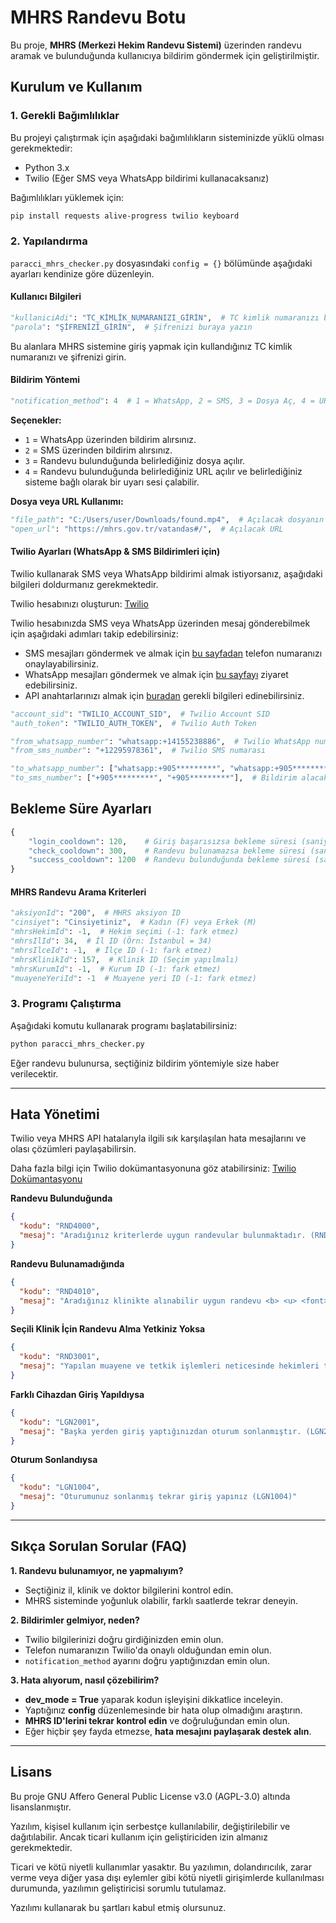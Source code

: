 # MHRS Randevu Botu

Bu proje, **MHRS (Merkezi Hekim Randevu Sistemi)** üzerinden randevu aramak ve bulunduğunda kullanıcıya bildirim göndermek için geliştirilmiştir.

## Kurulum ve Kullanım

### 1. Gerekli Bağımlılıklar
Bu projeyi çalıştırmak için aşağıdaki bağımlılıkların sisteminizde yüklü olması gerekmektedir:

- Python 3.x
- Twilio (Eğer SMS veya WhatsApp bildirimi kullanacaksanız)

Bağımlılıkları yüklemek için:
```sh
pip install requests alive-progress twilio keyboard
```

### 2. Yapılandırma
`paracci_mhrs_checker.py` dosyasındaki `config = {}` bölümünde aşağıdaki ayarları kendinize göre düzenleyin.

#### Kullanıcı Bilgileri
```python
"kullaniciAdi": "TC_KİMLİK_NUMARANIZI_GİRİN",  # TC kimlik numaranızı buraya yazın
"parola": "ŞİFRENİZİ_GİRİN",  # Şifrenizi buraya yazın
```
Bu alanlara MHRS sistemine giriş yapmak için kullandığınız TC kimlik numaranızı ve şifrenizi girin.

#### Bildirim Yöntemi
```python
"notification_method": 4  # 1 = WhatsApp, 2 = SMS, 3 = Dosya Aç, 4 = URL Aç
```
**Seçenekler:**
- `1` = WhatsApp üzerinden bildirim alırsınız.
- `2` = SMS üzerinden bildirim alırsınız.
- `3` = Randevu bulunduğunda belirlediğiniz dosya açılır.
- `4` = Randevu bulunduğunda belirlediğiniz URL açılır ve belirlediğiniz sisteme bağlı olarak bir uyarı sesi çalabilir.

**Dosya veya URL Kullanımı:**
```python
"file_path": "C:/Users/user/Downloads/found.mp4",  # Açılacak dosyanın yolu (Dosya yolunu doğru girdiğinizden ve slash (/) karakterini kullandığınızdan emin olun)
"open_url": "https://mhrs.gov.tr/vatandas#/",  # Açılacak URL
```

#### Twilio Ayarları (WhatsApp & SMS Bildirimleri için)
Twilio kullanarak SMS veya WhatsApp bildirimi almak istiyorsanız, aşağıdaki bilgileri doldurmanız gerekmektedir.

Twilio hesabınızı oluşturun: [Twilio](https://www.twilio.com/login)

Twilio hesabınızda SMS veya WhatsApp üzerinden mesaj gönderebilmek için aşağıdaki adımları takip edebilirsiniz:

- SMS mesajları göndermek ve almak için [bu sayfadan](https://console.twilio.com/us1/develop/sms/try-it-out/send-an-sms) telefon numaranızı onaylayabilirsiniz.
- WhatsApp mesajları göndermek ve almak için [bu sayfayı](https://console.twilio.com/us1/develop/sms/try-it-out/whatsapp-learn) ziyaret edebilirsiniz.
- API anahtarlarınızı almak için [buradan](https://console.twilio.com/us1/account/keys-credentials/api-keys) gerekli bilgileri edinebilirsiniz.

```python
"account_sid": "TWILIO_ACCOUNT_SID",  # Twilio Account SID
"auth_token": "TWILIO_AUTH_TOKEN",  # Twilio Auth Token

"from_whatsapp_number": "whatsapp:+14155238886",  # Twilio WhatsApp numarası
"from_sms_number": "+12295978361",  # Twilio SMS numarası

"to_whatsapp_number": ["whatsapp:+905*********", "whatsapp:+905*********"],  # Bildirim alacak WhatsApp numaraları
"to_sms_number": ["+905*********", "+905*********"],  # Bildirim alacak SMS numaraları
```

## Bekleme Süre Ayarları
```python
{
    "login_cooldown": 120,    # Giriş başarısızsa bekleme süresi (saniye)
    "check_cooldown": 300,    # Randevu bulunamazsa bekleme süresi (saniye)
    "success_cooldown": 1200  # Randevu bulunduğunda bekleme süresi (saniye)
}
```

#### MHRS Randevu Arama Kriterleri
```python
"aksiyonId": "200",  # MHRS aksiyon ID
"cinsiyet": "Cinsiyetiniz",  # Kadın (F) veya Erkek (M)
"mhrsHekimId": -1,  # Hekim seçimi (-1: fark etmez)
"mhrsIlId": 34,  # İl ID (Örn: İstanbul = 34)
"mhrsIlceId": -1,  # İlçe ID (-1: fark etmez)
"mhrsKlinikId": 157,  # Klinik ID (Seçim yapılmalı)
"mhrsKurumId": -1,  # Kurum ID (-1: fark etmez)
"muayeneYeriId": -1  # Muayene yeri ID (-1: fark etmez)
```

### 3. Programı Çalıştırma

Aşağıdaki komutu kullanarak programı başlatabilirsiniz:
```sh
python paracci_mhrs_checker.py
```
Eğer randevu bulunursa, seçtiğiniz bildirim yöntemiyle size haber verilecektir.

---

## Hata Yönetimi
Twilio veya MHRS API hatalarıyla ilgili sık karşılaşılan hata mesajlarını ve olası çözümleri paylaşabilirsin.

Daha fazla bilgi için Twilio dokümantasyonuna göz atabilirsiniz: [Twilio Dokümantasyonu](https://www.twilio.com/docs)

**Randevu Bulunduğunda**
```json
{
  "kodu": "RND4000",
  "mesaj": "Aradığınız kriterlerde uygun randevular bulunmaktadır. (RND4000)"
}
```

**Randevu Bulunamadığında**
```json
{
  "kodu": "RND4010",
  "mesaj": "Aradığınız klinikte alınabilir uygun randevu <b> <u> <font>bulunamamıştır.</font></u> </b>Randevu aradığınız klinik için kriterlerinizi değiştirerek farklı hastane ya da semt polikliniklerinden tekrar arama yapabilirsiniz. (RND4010)"
}
```

**Seçili Klinik İçin Randevu Alma Yetkiniz Yoksa**
```json
{
  "kodu": "RND3001",
  "mesaj": "Yapılan muayene ve tetkik işlemleri neticesinde hekimleri tarafından uygun görülen hastalar, \"Takip Gerektiren Hasta\" olarak sisteme kaydedildiklerinde ileri uzmanlık polikliniklerine MHRS üzerinden doğrudan randevularını alabilirler. (RND3001)"
}
```

**Farklı Cihazdan Giriş Yapıldıysa**
```json
{
  "kodu": "LGN2001",
  "mesaj": "Başka yerden giriş yaptığınızdan oturum sonlanmıştır. (LGN2001)"
}
```

**Oturum Sonlandıysa**
```json
{
  "kodu": "LGN1004",
  "mesaj": "Oturumunuz sonlanmış tekrar giriş yapınız (LGN1004)"
}
```

---

## Sıkça Sorulan Sorular (FAQ)

**1. Randevu bulunamıyor, ne yapmalıyım?**
- Seçtiğiniz il, klinik ve doktor bilgilerini kontrol edin.
- MHRS sisteminde yoğunluk olabilir, farklı saatlerde tekrar deneyin.

**2. Bildirimler gelmiyor, neden?**
- Twilio bilgilerinizi doğru girdiğinizden emin olun.
- Telefon numaranızın Twilio'da onaylı olduğundan emin olun.
- `notification_method` ayarını doğru yaptığınızdan emin olun.

**3. Hata alıyorum, nasıl çözebilirim?**
- **dev_mode = True** yaparak kodun işleyişini dikkatlice inceleyin.
- Yaptığınız **config** düzenlemesinde bir hata olup olmadığını araştırın.
- **MHRS ID'lerini tekrar kontrol edin** ve doğruluğundan emin olun.
- Eğer hiçbir şey fayda etmezse, **hata mesajını paylaşarak destek alın**.

---

## Lisans
Bu proje GNU Affero General Public License v3.0 (AGPL-3.0) altında lisanslanmıştır.

Yazılım, kişisel kullanım için serbestçe kullanılabilir, değiştirilebilir ve dağıtılabilir. Ancak ticari kullanım için geliştiriciden izin almanız gerekmektedir.

Ticari ve kötü niyetli kullanımlar yasaktır. Bu yazılımın, dolandırıcılık, zarar verme veya diğer yasa dışı eylemler gibi kötü niyetli girişimlerde kullanılması durumunda, yazılımın geliştiricisi sorumlu tutulamaz.

Yazılımı kullanarak bu şartları kabul etmiş olursunuz.
